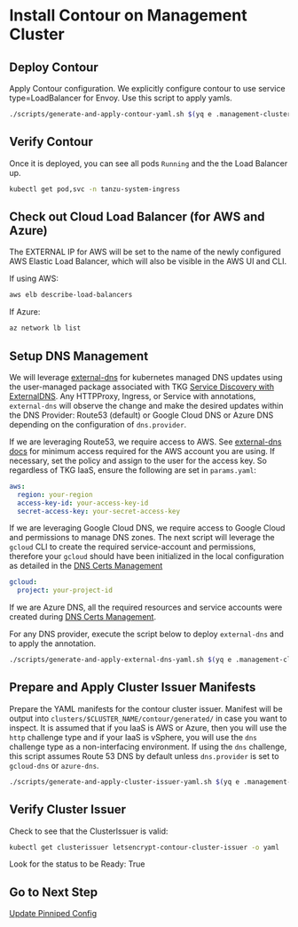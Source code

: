 # Install Contour on Management Cluster

## Deploy Contour

Apply Contour configuration. We explicitly configure contour to use service type=LoadBalancer for Envoy.  Use this script to apply yamls.
```bash
./scripts/generate-and-apply-contour-yaml.sh $(yq e .management-cluster.name $PARAMS_YAML)
```

## Verify Contour

Once it is deployed, you can see all pods `Running` and the the Load Balancer up.  

```bash
kubectl get pod,svc -n tanzu-system-ingress
```

## Check out Cloud Load Balancer (for AWS and Azure)

The EXTERNAL IP for AWS will be set to the name of the newly configured AWS Elastic Load Balancer, which will also be visible in the AWS UI and CLI.

If using AWS:

```bash
aws elb describe-load-balancers
```

If Azure:

```bash
az network lb list
```

## Setup DNS Management

We will leverage [external-dns](https://github.com/kubernetes-sigs/external-dns) for kubernetes managed DNS updates using the user-managed package associated with TKG [Service Discovery with ExternalDNS](https://docs.vmware.com/en/VMware-Tanzu-Packages/2023.9.19/tanzu-packages/packages-externaldns.html).  Any HTTPProxy, Ingress, or Service with annotations, `external-dns` will observe the change and make the desired updates within the DNS Provider: Route53 (default) or Google Cloud DNS or Azure DNS depending on the configuration of `dns.provider`.  

If we are leveraging Route53, we require access to AWS.  See [external-dns docs](https://github.com/kubernetes-sigs/external-dns/blob/master/docs/tutorials/aws.md) for minimum access required for the AWS account you are using.  If necessary, set the policy and assign to the user for the access key.  So regardless of TKG IaaS, ensure the following are set in `params.yaml`:

```yaml
aws:
  region: your-region
  access-key-id: your-access-key-id
  secret-access-key: your-secret-access-key
```

If we are leveraging Google Cloud DNS, we require access to Google Cloud and permissions to manage DNS zones. The next script will leverage the `gcloud` CLI to create the required service-account and permissions, therefore your `gcloud` should have been initialized in the local configuration as detailed in the [DNS Certs Management](03_dns_certs_mgmt.md)

```yaml
gcloud:
  project: your-project-id
```

If we are Azure DNS, all the required resources and service accounts were created during [DNS Certs Management](03_dns_certs_mgmt.md).

For any DNS provider, execute the script below to deploy `external-dns` and to apply the annotation.

```bash
./scripts/generate-and-apply-external-dns-yaml.sh $(yq e .management-cluster.name $PARAMS_YAML) 
```

## Prepare and Apply Cluster Issuer Manifests

Prepare the YAML manifests for the contour cluster issuer.  Manifest will be output into `clusters/$CLUSTER_NAME/contour/generated/` in case you want to inspect. It is assumed that if you IaaS is AWS or Azure, then you will use the `http` challenge type and if your IaaS is vSphere, you will use the `dns` challenge type as a non-interfacing environment. If using the `dns` challenge, this script assumes Route 53 DNS by default unless `dns.provider` is set to `gcloud-dns` or `azure-dns`.

```bash
./scripts/generate-and-apply-cluster-issuer-yaml.sh $(yq e .management-cluster.name $PARAMS_YAML)
```

## Verify Cluster Issuer

Check to see that the ClusterIssuer is valid:

```bash
kubectl get clusterissuer letsencrypt-contour-cluster-issuer -o yaml
```

Look for the status to be Ready: True

## Go to Next Step

[Update Pinniped Config](07_update_pinniped_config_mgmt.md)
